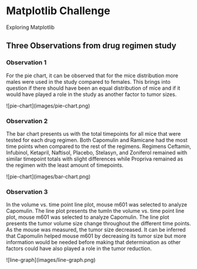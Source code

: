 # Matplotlib Challenge
Exploring Matplotlib

## Three Observations from drug regimen study

<h3>Observation 1</h3>
<p>For the pie chart, it can be observed that for the mice distribution more males were used in the study compared to females. This brings into question if there should have been an equal distribution of mice and if it would have played a role in the study as another factor to tumor sizes.</p> 
![pie-chart](images/pie-chart.png)

<h3>Observation 2</h3>
<p>The bar chart presents us with the total timepoints for all mice that were tested for each drug regimen. Both Capomulin and Ramicane had the most time points when compared to the rest of the regimens. Regimens Ceftamin, Infubinol, Ketapril, Naftisol, Placebo, Stelasyn, and Zoniferol remained with similar timepoint totals with slight differences while Propriva remained as the regimen with the least amount of timepoints.</p>
![pie-chart](images/bar-chart.png)

<h3>Observation 3</h3>
<p>In the volume vs. time point line plot, mouse m601 was selected to analyze Capomulin. The line plot presents the tumIn the volume vs. time point line plot, mouse m601 was selected to analyze Capomulin. The line plot presents the tumor volume size change throughout the different time points. As the mouse was measured, the tumor size decreased. It can be inferred that Capomulin helped mouse m601 by decreasing its tumor size but more information would be needed before making that determination as other factors could have also played a role in the tumor reduction.</p>
![line-graph](images/line-graph.png)